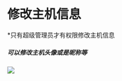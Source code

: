 # 修改主机信息

*只有超级管理员才有权限修改主机信息

##### 可以修改主机头像或是昵称等

![](http://open.cspugoing.com/img/help/updSystem-1.gif)

